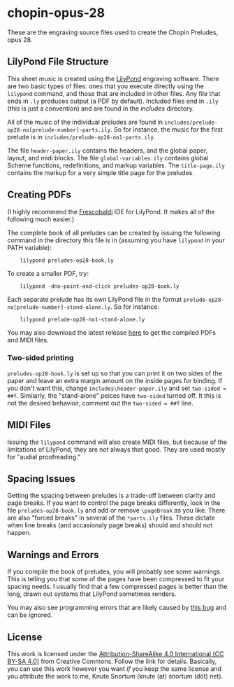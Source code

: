 # chopin-opus-28
These are the engraving source files used to create the Chopin Preludes, opus 28.

## LilyPond File Structure
This sheet music is created using the [LilyPond](https://lilypond.org) engraving software.  There are two basic types of files: ones that you execute directly using the `lilypond` command, and those that are included in other files.  Any file that ends in `.ly` produces output (a PDF by default).  Included files end in `.ily` (this is just a convention) and are found in the *includes* directory.

All of the music of the individual preludes are found in `includes/prelude-op28-no[prelude-number]-parts.ily`.  So for instance, the music for the first prelude is in `includes/prelude-op28-no1-parts.ily`.

The file `header-paper.ily` contains the headers, and the global paper, layout, and midi blocks.  The file `global-variables.ily` contains global Scheme functions, redefinitions, and markup variables.  The `title-page.ily` contains the markup for a very simple title page for the preludes.

## Creating PDFs
(I highly recommend the [Frescobaldi](https://www.frescobaldi.org/) IDE for LilyPond.  It makes all of the following much easier.)

The complete book of all preludes can be created by issuing the following command in the directory this file is in (assuming you have `lilypond` in your PATH variable):

        lilypond preludes-op28-book.ly

To create a smaller PDF, try:

        lilypond -dno-point-and-click preludes-op28-book.ly

Each separate prelude has its own LilyPond file in the format `prelude-op28-no[prelude-number]-stand-alone.ly`.  So for instance:

        lilypond prelude-op28-no1-stand-alone.ly

You may also download the latest release [here](https://github.com/ksnortum/chopin-opus-28/releases/latest) to get the compiled PDFs and MIDI files.

### Two-sided printing
`preludes-op28-book.ly` is set up so that you can print it on two sides of the paper and leave an extra margin amount on the inside pages for binding.  If you don't want this, change `includes\header-paper.ily` and set `two-sided = ##f`.  Similarly, the "stand-alone" peices have `two-sided` turned off.  It this is not the desired behavioir, comment out the `two-sided = ##f` line.

## MIDI Files
Issuing the `lilypond` command will also create MIDI files, but because of the limitations of LilyPond, they are not always that good.  They are used mostly for "audial proofreading."

## Spacing Issues
Getting the spacing between preludes is a trade-off between clarity and page breaks.  If you want to control the page breaks differently, look in the file `preludes-op28-book.ly` and add or remove `\pageBreak` as you like.  There are also "forced breaks" in several of the `*parts.ily` files.  These dictate when line breaks (and accasionaly page breaks) should and should not happen.

## Warnings and Errors
If you compile the book of preludes, you will probably see some warnings.  This is telling you that some of the pages have been compressed to fit your spacing needs.  I usually find that a few compressed pages is better than the long, drawn out systems that LilyPond sometimes renders.

You may also see programming errors that are likely caused by [this bug](https://gitlab.com/lilypond/lilypond/-/issues/6171) and can be ignored.

## License
This work is licensed under the [Attribution-ShareAlike 4.0 International (CC BY-SA 4.0)](https://creativecommons.org/licenses/by-sa/4.0/) from Creative Commons.  Follow the link for details.  Basically, you can use this work however you want *if* you keep the same license and you attribute the work to me, Knute Snortum (knute (at) snortum (dot) net). 


